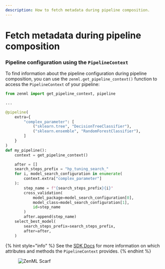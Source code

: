 ```yaml
---
description: How to fetch metadata during pipeline composition.
---
```


# Fetch metadata during pipeline composition

### Pipeline configuration using the `PipelineContext`

To find information about the pipeline configuration during pipeline composition, you
can use the `zenml.get_pipeline_context()` function to access the `PipelineContext` of
your pipeline:

```python
from zenml import get_pipeline_context, pipeline

...

@pipeline(
    extra={
        "complex_parameter": [
            ("sklearn.tree", "DecisionTreeClassifier"),
            ("sklearn.ensemble", "RandomForestClassifier"),
        ]
    }
)
def my_pipeline():
    context = get_pipeline_context()

    after = []
    search_steps_prefix = "hp_tuning_search_"
    for i, model_search_configuration in enumerate(
        context.extra["complex_parameter"]
    ):
        step_name = f"{search_steps_prefix}{i}"
        cross_validation(
            model_package=model_search_configuration[0],
            model_class=model_search_configuration[1],
            id=step_name
        )
        after.append(step_name)
    select_best_model(
        search_steps_prefix=search_steps_prefix, 
        after=after,
    )
```

{% hint style="info" %}
See the [SDK Docs](https://sdkdocs.zenml.io/latest/index.html#zenml.pipelines.PipelineContext) for more information on which attributes and methods the `PipelineContext` provides.
{% endhint %}

<!-- For scarf -->
<figure><img alt="ZenML Scarf" referrerpolicy="no-referrer-when-downgrade" src="https://static.scarf.sh/a.png?x-pxid=f0b4f458-0a54-4fcd-aa95-d5ee424815bc" /></figure>
